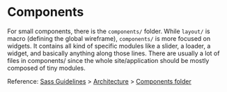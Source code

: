 # Components

For small components, there is the `components/` folder. While `layout/` is macro (defining the global wireframe),
`components/` is more focused on widgets. It contains all kind of specific modules like a slider, a loader, a widget,
and basically anything along those lines. There are usually a lot of files in components/ since the whole
site/application should be mostly composed of tiny modules.

Reference: [Sass Guidelines](http://sass-guidelin.es/) > [Architecture](http://sass-guidelin.es/#architecture) >
[Components folder](http://sass-guidelin.es/#components-folder)
